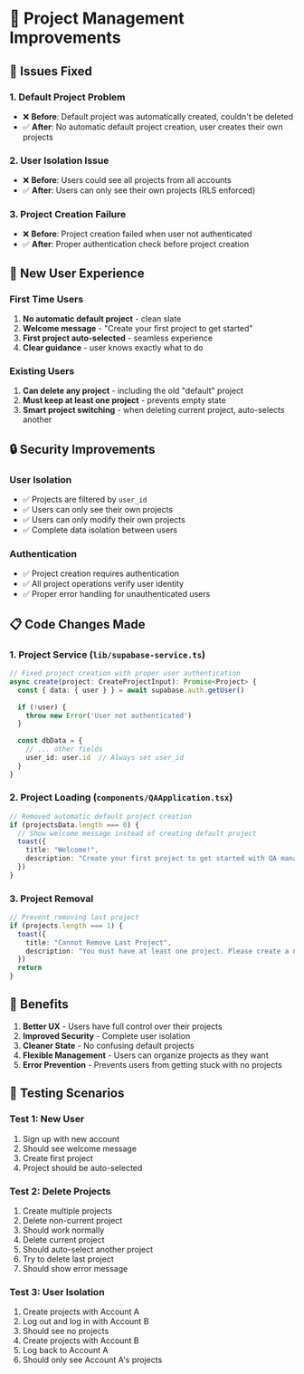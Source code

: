 # 🎯 Project Management Improvements

## 🔧 **Issues Fixed**

### 1. **Default Project Problem**
- ❌ **Before**: Default project was automatically created, couldn't be deleted
- ✅ **After**: No automatic default project creation, user creates their own projects

### 2. **User Isolation Issue**
- ❌ **Before**: Users could see all projects from all accounts
- ✅ **After**: Users can only see their own projects (RLS enforced)

### 3. **Project Creation Failure**
- ❌ **Before**: Project creation failed when user not authenticated
- ✅ **After**: Proper authentication check before project creation

## 🚀 **New User Experience**

### **First Time Users**
1. **No automatic default project** - clean slate
2. **Welcome message** - "Create your first project to get started"
3. **First project auto-selected** - seamless experience
4. **Clear guidance** - user knows exactly what to do

### **Existing Users**
1. **Can delete any project** - including the old "default" project
2. **Must keep at least one project** - prevents empty state
3. **Smart project switching** - when deleting current project, auto-selects another

## 🔒 **Security Improvements**

### **User Isolation**
- ✅ Projects are filtered by `user_id`
- ✅ Users can only see their own projects
- ✅ Users can only modify their own projects
- ✅ Complete data isolation between users

### **Authentication**
- ✅ Project creation requires authentication
- ✅ All project operations verify user identity
- ✅ Proper error handling for unauthenticated users

## 📋 **Code Changes Made**

### **1. Project Service (`lib/supabase-service.ts`)**
```typescript
// Fixed project creation with proper user authentication
async create(project: CreateProjectInput): Promise<Project> {
  const { data: { user } } = await supabase.auth.getUser()
  
  if (!user) {
    throw new Error('User not authenticated')
  }
  
  const dbData = {
    // ... other fields
    user_id: user.id  // Always set user_id
  }
}
```

### **2. Project Loading (`components/QAApplication.tsx`)**
```typescript
// Removed automatic default project creation
if (projectsData.length === 0) {
  // Show welcome message instead of creating default project
  toast({
    title: "Welcome!",
    description: "Create your first project to get started with QA management."
  })
}
```

### **3. Project Removal**
```typescript
// Prevent removing last project
if (projects.length === 1) {
  toast({
    title: "Cannot Remove Last Project",
    description: "You must have at least one project. Please create a new project before removing this one."
  })
  return
}
```

## 🎉 **Benefits**

1. **Better UX** - Users have full control over their projects
2. **Improved Security** - Complete user isolation
3. **Cleaner State** - No confusing default projects
4. **Flexible Management** - Users can organize projects as they want
5. **Error Prevention** - Prevents users from getting stuck with no projects

## 🧪 **Testing Scenarios**

### **Test 1: New User**
1. Sign up with new account
2. Should see welcome message
3. Create first project
4. Project should be auto-selected

### **Test 2: Delete Projects**
1. Create multiple projects
2. Delete non-current project
3. Should work normally
4. Delete current project
5. Should auto-select another project
6. Try to delete last project
7. Should show error message

### **Test 3: User Isolation**
1. Create projects with Account A
2. Log out and log in with Account B
3. Should see no projects
4. Create projects with Account B
5. Log back to Account A
6. Should only see Account A's projects 